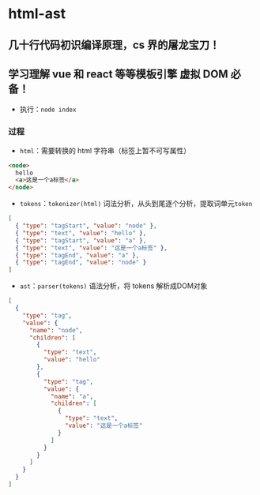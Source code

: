 # html-ast

## 几十行代码初识编译原理，cs 界的屠龙宝刀！

## 学习理解 vue 和 react 等等模板引擎 虚拟 DOM 必备！

- 执行：`node index`

### 过程

- `html`：需要转换的 html 字符串（标签上暂不可写属性）

```html
<node>
  hello
  <a>这是一个a标签</a>
</node>
```

- `tokens`：`tokenizer(html)` 词法分析，从头到尾逐个分析，提取词单元`token`

```json
[
  { "type": "tagStart", "value": "node" },
  { "type": "text", "value": "hello" },
  { "type": "tagStart", "value": "a" },
  { "type": "text", "value": "这是一个a标签" },
  { "type": "tagEnd", "value": "a" },
  { "type": "tagEnd", "value": "node" }
]
```

- `ast`：`parser(tokens)` 语法分析，将 tokens 解析成DOM对象

```json
[
  {
    "type": "tag",
    "value": {
      "name": "node",
      "children": [
        {
          "type": "text",
          "value": "hello"
        },
        {
          "type": "tag",
          "value": {
            "name": "a",
            "children": [
              {
                "type": "text",
                "value": "这是一个a标签"
              }
            ]
          }
        }
      ]
    }
  }
]
```
